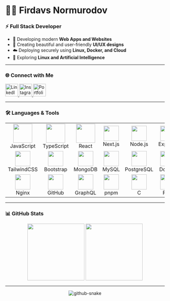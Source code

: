# 👨‍💻 Firdavs Normurodov

### ⚡ Full Stack Developer

- 🚀 Developing modern **Web Apps and Websites**
- 🎨 Creating beautiful and user-friendly **UI/UX designs**
- ☁️ Deploying securely using **Linux, Docker, and Cloud**
- 🧠 Exploring **Linux and Artificial Intelligence**

---

### 🌐 Connect with Me

<p>
  <a href="https://www.linkedin.com/in/firdavs-normurodov-667a85271/">
    <img src="https://skillicons.dev/icons?i=linkedin" height="40" alt="LinkedIn"/>
  </a>
  <a href="https://www.instagram.com/firdavs_flow">
    <img src="https://skillicons.dev/icons?i=instagram" height="40" alt="Instagram"/>
  </a>
  <a href="https://firdavs-developer.uz">
    <img src="https://skillicons.dev/icons?i=vercel" height="40" alt="Portfolio"/>
  </a>
</p>

---

### 🛠️ Languages & Tools

<table align="center">
  <tr>
    <td align="center"><img src="https://techstack-generator.vercel.app/js-icon.svg" width="60"/><br/>JavaScript</td>
    <td align="center"><img src="https://techstack-generator.vercel.app/ts-icon.svg" width="60"/><br/>TypeScript</td>
    <td align="center"><img src="https://techstack-generator.vercel.app/react-icon.svg" width="60"/><br/>React</td>
    <td align="center"><img src="https://skillicons.dev/icons?i=next" width="48"/><br/>Next.js</td>
    <td align="center"><img src="https://skillicons.dev/icons?i=nodejs" width="48"/><br/>Node.js</td>
    <td align="center"><img src="https://skillicons.dev/icons?i=express" width="48"/><br/>Express</td>
    <td align="center"><img src="https://skillicons.dev/icons?i=nestjs" width="48"/><br/>NestJS</td>
  </tr>
  <tr>
    <td align="center"><img src="https://skillicons.dev/icons?i=tailwind" width="48"/><br/>TailwindCSS</td>
    <td align="center"><img src="https://skillicons.dev/icons?i=bootstrap" width="48"/><br/>Bootstrap</td>
    <td align="center"><img src="https://skillicons.dev/icons?i=mongodb" width="48"/><br/>MongoDB</td>
    <td align="center"><img src="https://skillicons.dev/icons?i=mysql" width="48"/><br/>MySQL</td>
    <td align="center"><img src="https://skillicons.dev/icons?i=postgresql" width="48"/><br/>PostgreSQL</td>
    <td align="center"><img src="https://skillicons.dev/icons?i=docker" width="48"/><br/>Docker</td>
    <td align="center"><img src="https://skillicons.dev/icons?i=linux" width="48"/><br/>Linux/Unix</td>
  </tr>
  <tr>
    <td align="center"><img src="https://skillicons.dev/icons?i=nginx" width="48"/><br/>Nginx</td>
    <td align="center"><img src="https://skillicons.dev/icons?i=github" width="48"/><br/>GitHub</td>
    <td align="center"><img src="https://skillicons.dev/icons?i=graphql" width="48"/><br/>GraphQL</td>
    <td align="center"><img src="https://skillicons.dev/icons?i=pnpm" width="48"/><br/>pnpm</td>
    <td align="center"><img src="https://skillicons.dev/icons?i=c" width="48"/><br/>C</td>
    <td align="center"><img src="https://skillicons.dev/icons?i=php" width="48"/><br/>PHP</td>
    <td align="center"><img src="https://skillicons.dev/icons?i=java" width="48"/><br/>Java</td>
  </tr>
</table>

---

### 📊 GitHub Stats

<p align="center">
  <img src="https://github-readme-stats.vercel.app/api?username=firdavsdev07&show_icons=true&theme=chartreuse-dark&hide_border=true" height="180"/>
  <img src="https://github-readme-stats.vercel.app/api/top-langs/?username=firdavsdev07&layout=compact&theme=chartreuse-dark&hide_border=true" height="180"/>
</p>

---

<div align="center">
  <picture>
    <source media="(prefers-color-scheme: dark)" srcset="https://github.com/firdavsdev07/firdavsdev07/blob/output/github-contribution-grid-snake-dark.svg" />
    <source media="(prefers-color-scheme: light)" srcset="https://github.com/firdavsdev07/firdavsdev07/blob/output/github-contribution-grid-snake.svg" />
    <img alt="github-snake" src="https://github.com/firdavsdev07/firdavsdev07/blob/output/github-contribution-grid-snake.svg" />
  </picture>
</div>

